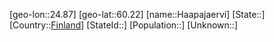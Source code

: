 ﻿---
location: [60.22,24.87]
type: City
tags:
- geo/City


SpocWebEntityId: 30683
isDeleted: false
confidential: public

---
[geo-lon::24.87]
[geo-lat::60.22]
[name::Haapajaervi]
[State::]
[Country::[Finland](geo/Continent/Europe/Finland.md)]
[StateId::]
[Population::]
[Unknown::]

